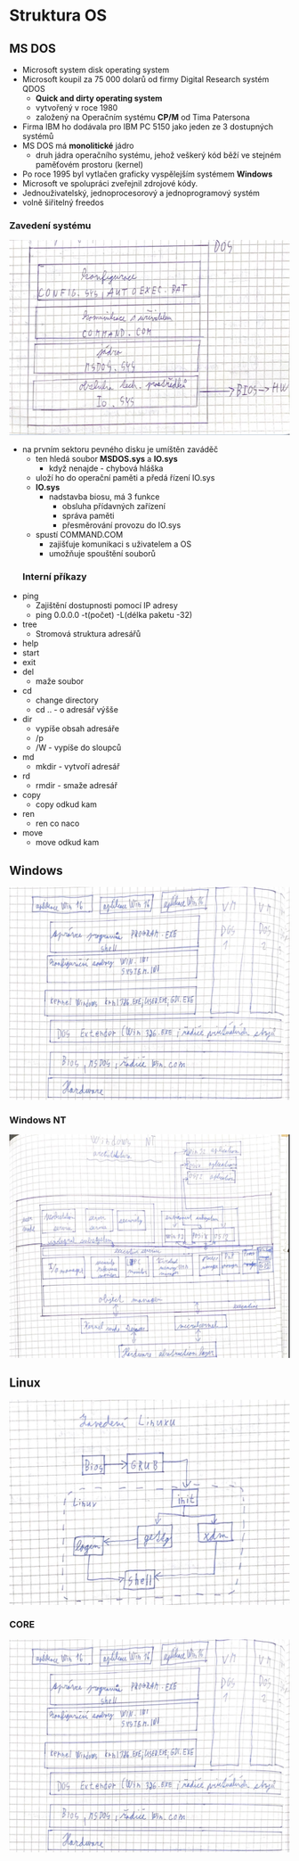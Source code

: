 # Struktura OS
## MS DOS
- Microsoft system disk operating system
- Microsoft koupil za 75 000 dolarů od firmy Digital Research systém QDOS
  - **Quick and dirty operating system**
  - vytvořený v roce 1980
  - založený na Operačním systému **CP/M** od Tima Patersona
- Firma IBM ho dodávala pro IBM PC 5150 jako jeden ze 3 dostupných systémů
- MS DOS má **monolitické** jádro
  - druh jádra operačního systému, jehož veškerý kód běží ve stejném paměťovém prostoru (kernel)
- Po roce 1995 byl vytlačen graficky vyspělejším systémem **Windows**
- Microsoft ve spolupráci zveřejnil zdrojové kódy.
- Jednouživatelský, jednoprocesorový a jednoprogramový systém
- volně šiřitelný freedos
### Zavedení systému
![pes](./pictures/MSDOS.jpg)
- na prvním sektoru pevného disku je umíštěn zaváděč
  - ten hledá soubor **MSDOS.sys** a **IO.sys**
    - když nenajde - chybová hláška
  - uloží ho do operační paměti a předá řízení IO.sys
  - **IO.sys**
    - nadstavba biosu, má 3 funkce
      - obsluha přídavných zařízení
      - správa paměti
      - přesměrování provozu do IO.sys
  - spustí COMMAND.COM
    - zajišťuje komunikaci s uživatelem a OS
    - umožňuje spouštění souborů
  ### Interní příkazy
- ping
  - Zajištění dostupnosti pomocí IP adresy
  - ping 0.0.0.0 -t(počet) -L(délka paketu -32)
- tree
    - Stromová struktura adresářů
- help
- start
- exit
- del
  - maže soubor
- cd
  - change directory
  - cd .. - o adresář výšše
- dir
  - vypíše obsah adresáře
  - /p
  - /W - vypíše do sloupců
- md
  - mkdir - vytvoří adresář
- rd
  - rmdir - smaže adresář
- copy
  - copy odkud kam
- ren
  - ren co naco
- move
  - move odkud kam
## Windows
![pes](./pictures/windowscore.jpg)
### Windows NT
![pes1](./pictures/windowsnt.jpg)
## Linux
![pes](./pictures/linuxzavadec.jpg)
### CORE
![pes](./pictures/windowscore.jpg)
